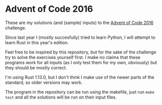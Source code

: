 # Advent of Code 2016

These are my solutions (and (sample) inputs) to the [Advent of Code
2016](http://adventofcode.com/) challenge.

Since last year I (mostly succesfully) tried to learn Python, I will
attempt to learn Rust in this year's edition.

Feel free to be inspired by this repository, but for the sake of the
challenge try to solve the exercises yourself first. I make no claims
that these programs work for all inputs (as I only test them for my own,
obviously) but they should be mostly correct.

I'm using Rust 1.13.0, but I don't think I make use of the newer parts
of the standard, so older versions may work.

The program in the repository can be run using the makefile, just run
`make test` and all the solutions will be run on their input files.

